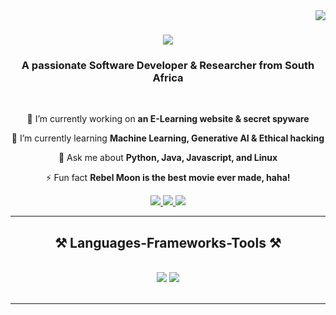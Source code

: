 <img align="right" src="https://visitor-badge.laobi.icu/badge?page_id=salesp07.salesp07" />

<h1 align="center">
    <img src="https://readme-typing-svg.herokuapp.com/?font=Righteous&size=35&center=true&vCenter=true&width=500&height=70&duration=4000&lines=Hi+There!+👋;+I'm+Lesedi+Skosana!;" />
</h1>

<h3 align="center">A passionate Software Developer & Researcher from South Africa</h3>

<br/>

<div align="center">
 
 🔭 I’m currently working on **an E-Learning website & secret spyware**
 
 🌱 I’m currently learning **Machine Learning, Generative AI & Ethical hacking**

💬 Ask me about **Python, Java, Javascript, and Linux**

⚡ Fun fact **Rebel Moon is the best movie ever made, haha!**

 </div>
 
<div align="center"> 
  <a href="mailto:lesediking17@gmail.com">
    <img src="https://img.shields.io/badge/Gmail-333333?style=for-the-badge&logo=gmail&logoColor=red" />
  </a>
  <a href="https://www.linkedin.com/in/lesedi-skosana-21173726b/" target="_blank">
    <img src="https://img.shields.io/badge/LinkedIn-0077B5?style=for-the-badge&logo=linkedin&logoColor=white" target="_blank" />
  </a>
  <a href="https://github.com/ark-lesedium?tab=repositories" target="_blank">
     <img src="https://img.shields.io/badge/Portfolio-FF5722?style=for-the-badge&logo=todoist&logoColor=white" target="_blank" /> <!-- sqlite, safari, google-chrome are other good icon options -->
  </a>
</div>

 <hr/>
 
<h2 align="center">⚒️ Languages-Frameworks-Tools ⚒️</h2>
<br/>
<div align="center">
    <img src="https://skillicons.dev/icons?i=java,html,css,python,php,javascript,mysql,dotnet,c,cpp" />
    <img src="https://skillicons.dev/icons?i=linux,vscode,github,anaconda,eclipse,idea,pycharm,replit,ubuntu,visualstudio,django" /><br>
</div>

<br/>

<hr/>

<br/>

<br/>
